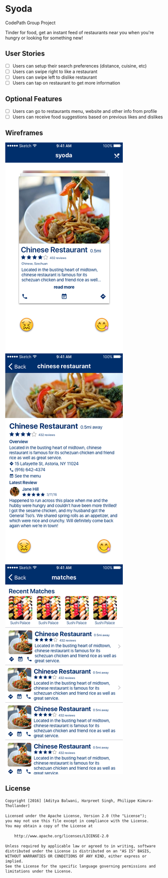 # Syoda
CodePath Group Project

Tinder for food, get an instant feed of restaurants near you when you're hungry or looking for something new!

## User Stories

- [ ] Users can setup their search preferences (distance, cuisine, etc)
- [ ] Users can swipe right to like a restaurant
- [ ] Users can swipe left to dislike restaurant
- [ ] Users can tap on restaurant to get more information

## Optional Features
- [ ] Users can go to restaurants menu, website and other info from profile
- [ ] Users can receive food suggestions based on previous likes and dislikes

## Wireframes
![alt text](Wireframes/Home.png "Home")
![alt text](Wireframes/Details.png "Home")
![alt text](Wireframes/Matches.png "Matches")

## License

    Copyright [2016] [Aditya Balwani, Harpreet Singh, Philippe Kimura-Thollander]

    Licensed under the Apache License, Version 2.0 (the "License");
    you may not use this file except in compliance with the License.
    You may obtain a copy of the License at

        http://www.apache.org/licenses/LICENSE-2.0

    Unless required by applicable law or agreed to in writing, software
    distributed under the License is distributed on an "AS IS" BASIS,
    WITHOUT WARRANTIES OR CONDITIONS OF ANY KIND, either express or implied.
    See the License for the specific language governing permissions and
    limitations under the License.
